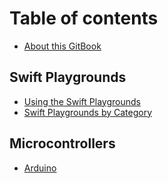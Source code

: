 # Table of contents

* [About this GitBook](README.md)

## Swift Playgrounds

* [Using the Swift Playgrounds](swift-playgrounds/using-the-swift-playgrounds.md)
* [Swift Playgrounds by Category](swift-playgrounds/swift-playgrounds-by-category.md)

## Microcontrollers

* [Arduino](microcontrollers/arduino.md)


